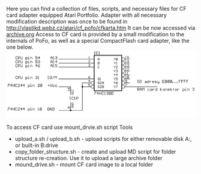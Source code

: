 Here you can find a collection of files, scripts, and necessary files for CF card adapter equipped Atari Portfolio.
Adapter with all necessary modification description was once to be found in http://vlastikd.webz.cz/atari/cf_pofo/cfkarta.htm
It can be now accessed via [archive.org](https://web.archive.org/web/20210617000105/http://vlastikd.webz.cz/atari/cf_pofo/cfkarta.htm)
Access to CF card is provided by a small modification to the internals of PoFo, as well as a special CompactFlash card adapter, like the one below.
![CF_138_mod](CF_Pofo_schema_74138_300.png)

To access CF card use mount_drvie.sh script
Tools
- upload_a.sh / upload_b.sh - upload scripts for either removable disk A:, or built-in B:drive
- copy_folder_structure.sh - create and upload MD script for folder structure re-creation. Use it to upload a large archive folder
- mound_drive.sh - mount CF card image to a local folder

